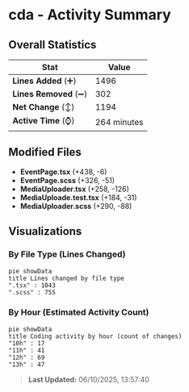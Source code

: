 # cda - Activity Summary 

## Overall Statistics

| Stat                   | Value                                                             |
| ---------------------- | ----------------------------------------------------------------- |
| **Lines Added** (➕)   | 1496                                          |
| **Lines Removed** (➖) | 302                                        |
| **Net Change** (↕)    | 1194                |
| **Active Time** (⌚)   | 264 minutes |


## Modified Files
- **EventPage.tsx** (+438, -6)
- **EventPage.scss** (+326, -51)
- **MediaUploader.tsx** (+258, -126)
- **MediaUploade.test.tsx** (+184, -31)
- **MediaUploader.scss** (+290, -88)

## Visualizations

### By File Type (Lines Changed)

```mermaid
pie showData
title Lines changed by file type
".tsx" : 1043
".scss" : 755
```

### By Hour (Estimated Activity Count)

```mermaid
pie showData
title Coding activity by hour (count of changes)
"10h" : 17
"11h" : 41
"12h" : 69
"13h" : 47
```


> **Last Updated:** 06/10/2025, 13:57:40
